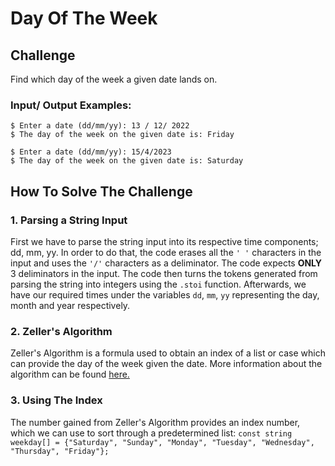 # Day Of The Week

## Challenge
Find which day of the week a given date lands on. 

### Input/ Output Examples:
```
$ Enter a date (dd/mm/yy): 13 / 12/ 2022
$ The day of the week on the given date is: Friday
```
```
$ Enter a date (dd/mm/yy): 15/4/2023
$ The day of the week on the given date is: Saturday
```
## How To Solve The Challenge
### 1. Parsing a String Input
First we have to parse the string input into its respective time components; dd, mm, yy. In order to do that, the code erases all the `' '` characters in the input and uses the `'/'` characters as a deliminator. The code expects **ONLY** 3 deliminators in the input. The code then turns the tokens generated from parsing the string into integers using the `.stoi` function. Afterwards, we have our required times under the variables `dd`, `mm`, `yy` representing the day, month and year respectively. 

### 2. Zeller's Algorithm
Zeller's Algorithm is a formula used to obtain an index of a list or case which can provide the day of the week given the date. More information about the algorithm can be found [here.](https://www.geeksforgeeks.org/zellers-congruence-find-day-date/)

### 3. Using The Index
The number gained from Zeller's Algorithm provides an index number, which we can use to sort through a predetermined list: 
`const string weekday[] = {"Saturday", "Sunday", "Monday", "Tuesday", "Wednesday", "Thursday", "Friday"};`
